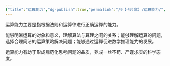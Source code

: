 ```yaml
---
{"title":"运算能力","dg-publish":true,"permalink":"/9【卡片盒】/运算能力/","dgPassFrontmatter":true,"noteIcon":""}
---
```



运算能力主要是指根据法则和运算律进行正确运算的能力。

能够明晰运算的对象和意义，理解算法与算理之间的关系；能够理解运算的问题，选择合理简洁的运算策略解决问题；能够通过运算促进数学推理能力的发展。

运算能力有助于形成规范化思考问题的品质，养成一丝不苟、严谨求实的科学态度。